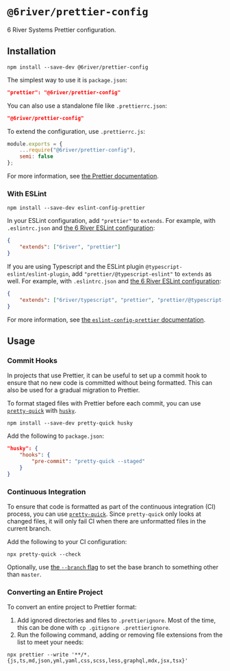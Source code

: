 # `@6river/prettier-config`

6 River Systems Prettier configuration.

## Installation

`npm install --save-dev @6river/prettier-config`

The simplest way to use it is `package.json`:

```json
"prettier": "@6river/prettier-config"
```

You can also use a standalone file like `.prettierrc.json`:

```json
"@6river/prettier-config"
```

To extend the configuration, use `.prettierrc.js`:

```javascript
module.exports = {
	...require("@6river/prettier-config"),
	semi: false
};
```

For more information, see [the Prettier documentation](https://prettier.io/docs/en/configuration.html#sharing-configurations).

### With ESLint

`npm install --save-dev eslint-config-prettier`

In your ESLint configuration, add `"prettier"` to `extends`. For example, with `.eslintrc.json` and [the 6 River ESLint configuration](https://github.com/6RiverSystems/eslint-config-6river):

```json
{
	"extends": ["6river", "prettier"]
}
```

If you are using Typescript and the ESLint plugin `@typescript-eslint/eslint-plugin`, add `"prettier/@typescript-eslint"`
to `extends` as well. For example, with `.eslintrc.json` and [the 6 River ESLint configuration](https://github.com/6RiverSystems/eslint-config-6river):

```json
{
	"extends": ["6river/typescript", "prettier", "prettier/@typescript-eslint"]
}
```

For more information, see [the `eslint-config-prettier` documentation](https://github.com/prettier/eslint-config-prettier#installation).

## Usage

### Commit Hooks

In projects that use Prettier, it can be useful to set up a commit hook to ensure that no new code is committed without being formatted. This can also be used for a gradual migration to Prettier.

To format staged files with Prettier before each commit, you can use [`pretty-quick`](https://github.com/azz/pretty-quick) with [`husky`](https://github.com/typicode/husky/).

`npm install --save-dev pretty-quick husky`

Add the following to `package.json`:

```json
"husky": {
	"hooks": {
		"pre-commit": "pretty-quick --staged"
	}
}
```

### Continuous Integration

To ensure that code is formatted as part of the continuous integration (CI) process, you can use [`pretty-quick`](https://github.com/azz/pretty-quick). Since `pretty-quick` only looks at changed files, it will only fail CI when there are unformatted files in the current branch.

Add the following to your CI configuration:

```shell
npx pretty-quick --check
```

Optionally, use [the `--branch` flag](https://github.com/azz/pretty-quick#--branch) to set the base branch to something other than `master`.

### Converting an Entire Project

To convert an entire project to Prettier format:

1. Add ignored directories and files to `.prettierignore`. Most of the time, this can be done with `cp .gitignore .prettierignore`.
2. Run the following command, adding or removing file extensions from the list to meet your needs:

```shell
npx prettier --write '**/*.{js,ts,md,json,yml,yaml,css,scss,less,graphql,mdx,jsx,tsx}'
```
